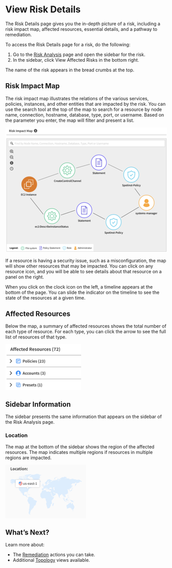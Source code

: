 <meta name="robots" content="noindex">

# View Risk Details

The Risk Details page gives you the in-depth picture of a risk, including a risk impact map, affected resources, essential details, and a pathway to remediation.

To access the Risk Details page for a risk, do the following:
1. Go to the [Risk Analysis](spot-security/features/analyze-risks/view-risk-details) page and open the sidebar for the risk.
2. In the sidebar, click View Affected Risks in the bottom right.

The name of the risk appears in the bread crumbs at the top.

## Risk Impact Map

The risk impact map illustrates the relations of the various services, policies, instances, and other entities that are impacted by the risk. You can use the search tool at the top of the map to search for a resource by node name, connection, hostname, database, type, port, or username. Based on the parameter you enter, the map will filter and present a list.

<img src="/spot-security/_media/features-risk-details-01.png" />

If a resource is having a security issue, such as a misconfiguration, the map will show other resources that may be impacted. You can click on any resource icon, and you will be able to see details about that resource on a panel on the right.

When you click on the clock icon on the left, a timeline appears at the bottom of the page. You can slide the indicator on the timeline to see the state of the resources at a given time.

## Affected Resources

Below the map, a summary of affected resources shows the total number of each type of resource. For each type, you can click the arrow to see the full list of resources of that type.

<img src="/spot-security/_media/features-risk-details-02.png" width="236" height="142" />

## Sidebar Information

The sidebar presents the same information that appears on the sidebar of the Risk Analysis page.

### Location

The map at the bottom of the sidebar shows the region of the affected resources. The map indicates multiple regions if resources in multiple regions are impacted.

<img src="/spot-security/_media/features-risk-details-03.png" width="251" height="166" />

## What’s Next?

Learn more about:
- The [Remediation](spot-security/features/analyze-risks/remediate) actions you can take.
- Additional [Topology](spot-security/features/topology) views available.
